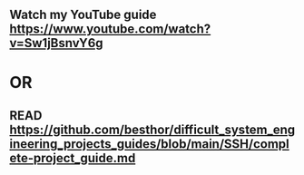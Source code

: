 ## Watch my YouTube guide https://www.youtube.com/watch?v=Sw1jBsnvY6g
# OR

## READ https://github.com/besthor/difficult_system_engineering_projects_guides/blob/main/SSH/complete-project_guide.md
